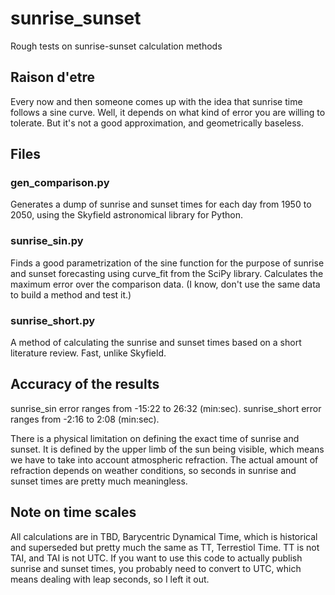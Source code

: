 # sunrise_sunset
Rough tests on sunrise-sunset calculation methods

## Raison d'etre

Every now and then someone comes up with the idea that sunrise time follows a sine curve. Well, it depends on what kind of error you are willing to tolerate. But it's not a good approximation, and geometrically baseless.

## Files

### gen_comparison.py

Generates a dump of sunrise and sunset times for each day from 1950 to 2050, using the Skyfield astronomical library for Python.

### sunrise_sin.py

Finds a good parametrization of the sine function for the purpose of sunrise and sunset forecasting using curve_fit from the SciPy library. Calculates the maximum error over the comparison data. (I know, don't use the same data to build a method and test it.)

### sunrise_short.py

A method of calculating the sunrise and sunset times based on a short literature review. Fast, unlike Skyfield.

## Accuracy of the results

sunrise_sin error ranges from -15:22 to 26:32 (min:sec). sunrise_short error ranges from -2:16 to 2:08 (min:sec).

There is a physical limitation on defining the exact time of sunrise and sunset. It is defined by the upper limb of the sun being visible, which means we have to take into account atmospheric refraction. The actual amount of refraction depends on weather conditions, so seconds in sunrise and sunset times are pretty much meaningless.

## Note on time scales

All calculations are in TBD, Barycentric Dynamical Time, which is historical and superseded but pretty much the same as TT, Terrestiol Time. TT is not TAI, and TAI is not UTC. If you want to use this code to actually publish sunrise and sunset times, you probably need to convert to UTC, which means dealing with leap seconds, so I left it out.
